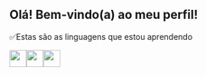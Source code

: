 ## Olá! Bem-vindo(a) ao meu perfil!
✅Estas são as linguagens que estou aprendendo

<img width='30px' src="https://cdn.jsdelivr.net/gh/devicons/devicon@latest/icons/html5/html5-original.svg" /><img width='30px' src="https://cdn.jsdelivr.net/gh/devicons/devicon@latest/icons/css3/css3-original.svg" /><img width='30px' src="https://cdn.jsdelivr.net/gh/devicons/devicon@latest/icons/python/python-original.svg" />
